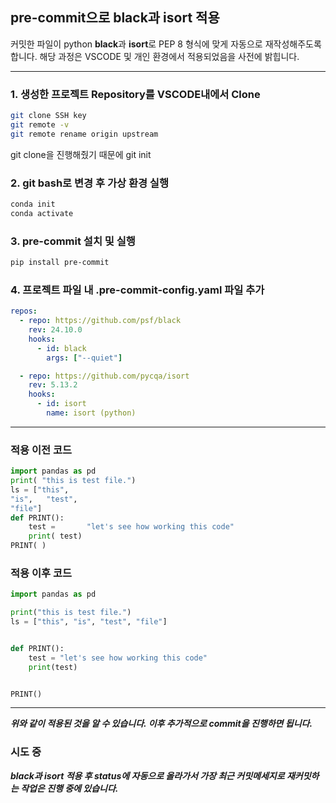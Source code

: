 ## pre-commit으로 black과 isort 적용
커밋한 파일이 python **black**과 **isort**로 PEP 8 형식에 맞게 자동으로 재작성해주도록 합니다. 해당 과정은 VSCODE 및 개인 환경에서 적용되었음을 사전에 밝힙니다.

-----
### 1. 생성한 프로젝트 Repository를 VSCODE내에서 Clone
```bash
git clone SSH key
git remote -v
git remote rename origin upstream
```
git clone을 진행해줬기 때문에 git init
### 2. git bash로 변경 후 가상 환경 실행
```bash
conda init
conda activate
```
### 3. pre-commit 설치 및 실행
```bash
pip install pre-commit
```
### 4. 프로젝트 파일 내 .pre-commit-config.yaml 파일 추가
```yaml
repos:
  - repo: https://github.com/psf/black
    rev: 24.10.0
    hooks:
      - id: black
        args: ["--quiet"]

  - repo: https://github.com/pycqa/isort
    rev: 5.13.2
    hooks:
      - id: isort
        name: isort (python)
```

-----

### 적용 이전 코드
```python
import pandas as pd
print( "this is test file.")
ls = ["this", 
"is",   "test",
"file"]
def PRINT():
    test =       "let's see how working this code"
    print( test)
PRINT( )
```
### 적용 이후 코드
```python
import pandas as pd

print("this is test file.")
ls = ["this", "is", "test", "file"]


def PRINT():
    test = "let's see how working this code"
    print(test)


PRINT()
```
-----

***위와 같이 적용된 것을 알 수 있습니다. 이후 추가적으로 commit을 진행하면 됩니다.***

### 시도 중
***black과 isort 적용 후 status에 자동으로 올라가서 가장 최근 커밋메세지로 재커밋하는 작업은 진행 중에 있습니다.***
